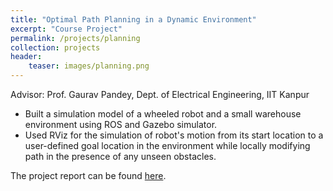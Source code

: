 ```yaml
---
title: "Optimal Path Planning in a Dynamic Environment"
excerpt: "Course Project"
permalink: /projects/planning
collection: projects
header:
    teaser: images/planning.png
---
```



Advisor: Prof. Gaurav Pandey, Dept. of Electrical Engineering, IIT Kanpur

* Built a simulation model of a wheeled robot and a small warehouse environment using ROS and Gazebo simulator.
* Used RViz for the simulation of robot's motion from its start location to a user-defined goal location in the environment while locally modifying path in the presence of any unseen obstacles.

The project report can be found <a href="/files/root">here</a>.